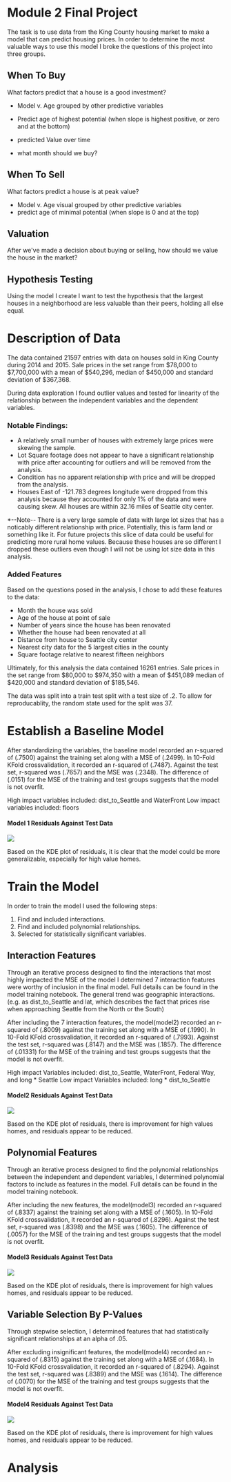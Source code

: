 
# Module 2 Final Project

The task is to use data from the King County housing market to make a model that can predict housing prices. In order to determine the most valuable ways to use this model I broke the questions of this project into three groups.

## When To Buy
What factors predict that a house is a good investment?
- Model v. Age grouped by other predictive variables
- Predict age of highest potential (when slope is highest positive, or zero and at the bottom)

- predicted Value over time
- what month should we buy?

## When To Sell 
What factors predict a house is at peak value?
- Model v. Age visual grouped by other predictive variables
- predict age of minimal potential (when slope is 0 and at the top)

## Valuation
After we've made a decision about buying or selling, how should we value the house in the market?

## Hypothesis Testing
Using the model I create I want to test the hypothesis that the largest houses in a neighborhood are less valuable than their peers, holding all else equal. 

# Description of Data
The data contained 21597 entries with data on houses sold in King County during 2014 and 2015. Sale prices in the set range from $78,000 to $7,700,000 with a mean of $540,296, median of $450,000 and standard deviation of $367,368.  

During data exploration I found outlier values and tested for linearity of the relationship between the independent variables and the dependent variables.

### Notable Findings:
- A relatively small number of houses with extremely large prices were skewing the sample.
- Lot Square footage does not appear to have a significant relationship with price after accounting for outliers and will be removed from the analysis. 
- Condition has no apparent relationship with price and will be dropped from the analysis.
- Houses East of -121.783 degrees longitude were dropped from this analysis because they accounted for only 1% of the data and were causing skew. All houses are within 32.16 miles of Seattle city center.

*--Note-- There is a very large sample of data with large lot sizes that has a noticably different relationship with price. Potentially, this is farm land or something like it. For future projects this slice of data could be useful for predicting more rural home values. Because these houses are so different I dropped these outliers even though I will  not be using lot size data in this analysis.


### Added Features
Based on the questions posed in the analysis, I chose to add these features to the data:
- Month the house was sold
- Age of the house at point of sale
- Number of years since the house has been renovated
- Whether the house had been renovated at all
- Distance from house to Seattle city center
- Nearest city data for the 5 largest cities in the county
- Square footage relative to nearest fifteen neighbors

Ultimately, for this analysis the data contained 16261 entries. Sale prices in the set range from $80,000 to $974,350 with a mean of $451,089 median of $420,000 and standard deviation of $185,546.

The data was split into a train test split with a test size of .2. To allow for reproducablity, the random state used for the split was 37.   


# Establish a Baseline Model
After standardizing the variables, the baseline model recorded an r-squared of (.7500) against the training set along with a MSE of (.2499). In 10-Fold KFold crossvalidation, it recorded an r-squared of (.7487). Against the test set, r-squared was (.7657) and the MSE was (.2348). The difference of (.0151) for the MSE of the training and test groups suggests that the model is not overfit.  

High impact variables included: dist_to_Seattle and WaterFront
Low impact variables included: floors

#### Model 1 Residuals Against Test Data

![](figures/Model1Resids.png)

Based on the KDE plot of residuals, it is clear that the model could be more generalizable, especially for high value homes.

# Train the Model
In order to train the model I used the following steps:
1. Find and included interactions.
2. Find and included polynomial relationships.
3. Selected for statistically significant variables.

## Interaction Features
Through an iterative process designed to find the interactions that most highly impacted the MSE of the model I determined 7 interaction features were worthy of inclusion in the final model. Full details can be found in the model training notebook. The general trend was geographic interactions. (e.g. as dist_to_Seattle and lat, which describes the fact that prices rise when approaching Seattle from the North or the South)  

After including the 7 interaction features, the model(model2)  recorded an r-squared of (.8009) against the training set along with a MSE of (.1990). In 10-Fold KFold crossvalidation, it recorded an r-squared of (.7993). Against the test set, r-squared was (.8147) and the MSE was (.1857). The difference of (.01331) for the MSE of the training and test groups suggests that the model is not overfit.

High impact Variables included: dist_to_Seattle, WaterFront, Federal Way, and long * Seattle
Low impact Variables included: long * dist_to_Seattle

#### Model2 Residuals Against Test Data

![](figures/Model2Resids.png)

Based on the KDE plot of residuals, there is improvement for high values homes, and residuals appear to be reduced. 

## Polynomial Features
Through an iterative process designed to find the polynomial relationships between the independent and dependent variables, I determined polynomial factors to include as features in the model. Full details can be found in the model training notebook. 

After including the new features, the model(model3)  recorded an r-squared of (.8337) against the training set along with a MSE of (.1605). In 10-Fold KFold crossvalidation, it recorded an r-squared of (.8296). Against the test set, r-squared was (.8398) and the MSE was (.1605). The difference of (.0057) for the MSE of the training and test groups suggests that the model is not overfit.

#### Model3 Residuals Against Test Data

![](figures/Model3Resids.png)

Based on the KDE plot of residuals, there is improvement for high values homes, and residuals appear to be reduced. 

## Variable Selection By P-Values
Through stepwise selection, I determined features that had statistically significant relationships at an alpha of .05. 

After excluding insignificant features, the model(model4)  recorded an r-squared of (.8315) against the training set along with a MSE of (.1684). In 10-Fold KFold crossvalidation, it recorded an r-squared of (.8294). Against the test set, r-squared was (.8389) and the MSE was (.1614). The difference of (.0070) for the MSE of the training and test groups suggests that the model is not overfit.

#### Model4 Residuals Against Test Data

![](figures/Model4Resids.png)

Based on the KDE plot of residuals, there is improvement for high values homes, and residuals appear to be reduced. 

# Analysis